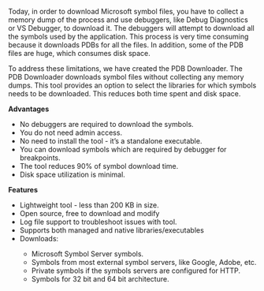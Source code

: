 <p>Today, in order to download Microsoft symbol files, you have to collect a memory dump of the process and use debuggers, like Debug Diagnostics or VS Debugger, to download it.  The debuggers will attempt to download all the symbols used by the application. This process is very time consuming because it downloads PDBs for all the files. In addition, some of the PDB files are huge, which consumes disk space.</p>

To address these limitations, we have created the PDB Downloader. The PDB Downloader downloads symbol files without collecting any memory dumps. This tool provides an option to select the libraries for which symbols needs to be downloaded. This reduces both time spent and disk space.

<b>Advantages</b>
<ul>
<li>No debuggers are required to download the symbols.</li>
<li>You do not need admin access.</li>
<li>No need to install the tool -  it’s a standalone executable.</li>
<li>You can download symbols which are required by debugger for breakpoints.</li>
<li>The tool reduces 90% of symbol download time.</li>
<li>Disk space utilization is minimal.</li>
</ul>
<b>Features</b>

<ul>
<li>Lightweight tool  -  less than 200 KB in size.</li>
<li>Open source, free to download and modify</li>
<li>Log file support to troubleshoot issues with tool.</li>
<li>Supports both managed and native libraries/executables </li>
<li>Downloads:</li>
<ul>
<li>Microsoft Symbol Server symbols.</li>
<li>Symbols from most external symbol servers, like Google, Adobe, etc.</li>
<li>Private symbols if the symbols servers are configured for HTTP.</li>
<li>Symbols for 32 bit and 64 bit architecture.</li>
</ul>
</ul>
